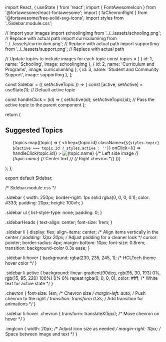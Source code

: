 import React, { useState } from 'react';
import { FontAwesomeIcon } from '@fortawesome/react-fontawesome';
import { faChevronRight } from '@fortawesome/free-solid-svg-icons';
import styles from './Sidebar.module.css';

// Import your images
import schoolingImg from '../../assets/schooling.png'; // Replace with actual path
import curriculumImg from '../../assets/curriculum.png'; // Replace with actual path
import supportImg from '../../assets/support.png'; // Replace with actual path

// Update topics to include images for each topic
const topics = [
  { id: 1, name: 'Schooling', image: schoolingImg },
  { id: 2, name: 'Curriculum and Programs', image: curriculumImg },
  { id: 3, name: 'Student and Community Support', image: supportImg },
];

const Sidebar = ({ setActiveTopic }) => {
  const [active, setActive] = useState(1); // Default active topic

  const handleClick = (id) => {
    setActive(id);
    setActiveTopic(id); // Pass the active topic to the parent component
  };

  return (
    <div className={styles.sidebar}>
      <h2 className={styles.sidebarHeads}>Suggested Topics</h2>
      <ul>
        {topics.map((topic) => (
          <li
            key={topic.id}
            className={`${styles.topic} ${active === topic.id ? styles.active : ''}`}
            onClick={() => handleClick(topic.id)}
          >
            <img src={topic.image} alt={topic.name} className={styles.imgIcon} /> {/* Left side image */}
            <span className={styles.topicName}>{topic.name}</span> {/* Center text */}
            <FontAwesomeIcon icon={faChevronRight} className={styles.chevron} /> {/* Right chevron */}
          </li>
        ))}
      </ul>
    </div>
  );
};

export default Sidebar;

/* Sidebar.module.css */

.sidebar {
  width: 250px;
  border-right: 1px solid rgba(0, 0, 0, 0.1);
  color: #333;
  padding: 20px;
  height: 100vh;
}

.sidebar ul {
  list-style-type: none;
  padding: 0;
}

.sidebarHeads {
  text-align: center;
  font-size: 1rem;
}

.sidebar li {
  display: flex;
  align-items: center; /* Align items vertically in the center */
  padding: 12px 20px; /* Adjust padding for a cleaner look */
  cursor: pointer;
  border-radius: 4px;
  margin-bottom: 10px;
  font-size: 0.8rem;
  transition: background-color 0.3s ease;
}

.sidebar li:hover {
  background: rgba(230, 235, 245, 1); /* HCLTech theme hover color */
}

.sidebar li.active {
  background: linear-gradient(90deg, rgb(95, 30, 193) 0%, rgb(15, 95, 220) 100%) 0% 0% repeat rgba(0, 0, 0, 0);
  color: #fff; /* White text for active state */
}

.chevron {
  font-size: 1em; /* Chevron size */
  margin-left: auto; /* Push chevron to the right */
  transition: transform 0.3s; /* Add transition for animations */
}

.sidebar li:hover .chevron {
  transform: translateX(5px); /* Move chevron on hover */
}

.imgIcon {
  width: 20px; /* Adjust icon size as needed */
  margin-right: 10px; /* Space between image and text */
}
